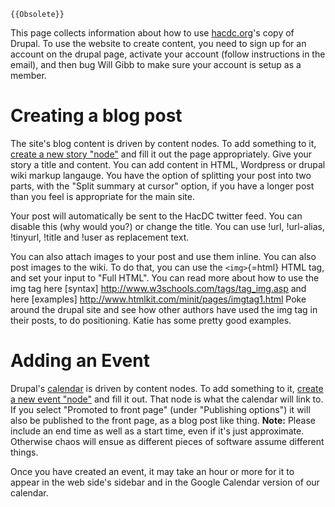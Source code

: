 ```{=mediawiki}
{{Obsolete}}
```
This page collects information about how to use
[hacdc.org](http://hacdc.org/)'s copy of Drupal. To use the website to
create content, you need to sign up for an account on the drupal page,
activate your account (follow instructions in the email), and then bug
Will Gibb to make sure your account is setup as a member.

# Creating a blog post

The site's blog content is driven by content nodes. To add something to
it, [create a new story "node"](http://hacdc.org/node/add/story) and
fill it out the page appropriately. Give your story a title and content.
You can add content in HTML, Wordpress or drupal wiki markup langauge.
You have the option of splitting your post into two parts, with the
"Split summary at cursor" option, if you have a longer post than you
feel is appropriate for the main site.

Your post will automatically be sent to the HacDC twitter feed. You can
disable this (why would you?) or change the title. You can use !url,
!url-alias, !tinyurl, !title and !user as replacement text.

You can also attach images to your post and use them inline. You can
also post images to the wiki. To do that, you can use the `<img>`{=html}
HTML tag, and set your input to "Full HTML". You can read more about how
to use the img tag here \[syntax\]
<http://www.w3schools.com/tags/tag_img.asp> and here \[examples\]
<http://www.htmlkit.com/minit/pages/imgtag1.html> Poke around the drupal
site and see how other authors have used the img tag in their posts, to
do positioning. Katie has some pretty good examples.

# Adding an Event

Drupal's [calendar](http://hacdc.org/date-browser) is driven by content
nodes. To add something to it, [create a new event
"node"](http://hacdc.org/node/add/event) and fill it out. That node is
what the calendar will link to. If you select "Promoted to front page"
(under "Publishing options") it will also be published to the front
page, as a blog post like thing. **Note:** Please include an end time as
well as a start time, even if it's just approximate. Otherwise chaos
will ensue as different pieces of software assume different things.

Once you have created an event, it may take an hour or more for it to
appear in the web side's sidebar and in the Google Calendar version of
our calendar.
